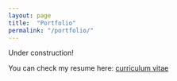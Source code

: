 ```yaml
---
layout: page
title:  "Portfolio"
permalink: "/portfolio/"
---
```


Under construction!

You can check my resume here:  [curriculum vitae](http://rabine.fr/cv/CV.pdf)
